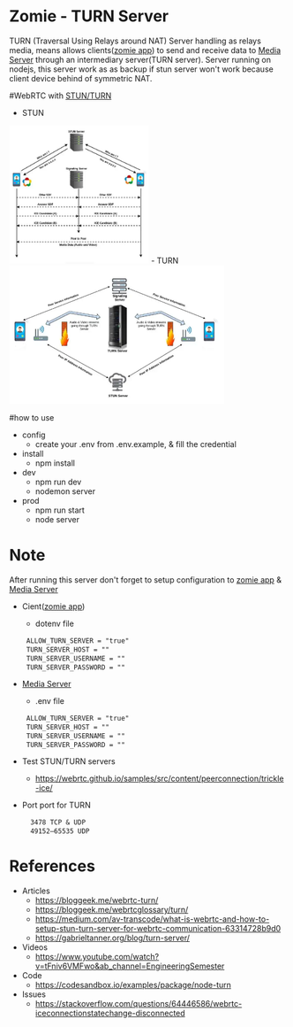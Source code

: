 # Zomie - TURN Server


TURN (Traversal Using Relays around NAT) Server handling as relays media, means allows clients(<a href="https://github.com/Mamena2020/zomie-app">zomie app</a>) to send and receive data to <a href="https://github.com/Mamena2020/zomie-server"> Media Server</a> through an intermediary server(TURN server). 
Server running on nodejs, this server work as as backup if stun server won't work because client device behind of symmetric NAT.


#WebRTC with <a href="https://medium.com/av-transcode/what-is-webrtc-and-how-to-setup-stun-turn-server-for-webrtc-communication-63314728b9d0">STUN/TURN</a>  

- STUN
<img src="public/img/stun.png" height="250">
- TURN
<img src="public/img/turn.png" height="250">


#how to use
  - config
    - create your .env from .env.example, & fill the credential
  - install
    - npm install
  - dev
    - npm run dev
    - nodemon server
  - prod
    - npm run start
    - node server   

# Note

After running this server don't forget to setup configuration to <a href="https://github.com/Mamena2020/zomie-app">zomie app</a> & <a href="https://github.com/Mamena2020/zomie-server"> Media Server</a>

- Cient(<a href="https://github.com/Mamena2020/zomie-app">zomie app</a>)
   - dotenv file
   ```
    ALLOW_TURN_SERVER = "true" 
    TURN_SERVER_HOST = ""
    TURN_SERVER_USERNAME = ""
    TURN_SERVER_PASSWORD = ""
   ```

- <a href="https://github.com/Mamena2020/zomie-server">Media Server</a>
   - .env file
   ```
    ALLOW_TURN_SERVER = "true" 
    TURN_SERVER_HOST = ""
    TURN_SERVER_USERNAME = ""
    TURN_SERVER_PASSWORD = ""
   ```

- Test STUN/TURN servers
   - https://webrtc.github.io/samples/src/content/peerconnection/trickle-ice/

- Port port for TURN
    ```
      3478 TCP & UDP
      49152–65535 UDP
    ```

# References

- Articles
   - https://bloggeek.me/webrtc-turn/
   - https://bloggeek.me/webrtcglossary/turn/
   - https://medium.com/av-transcode/what-is-webrtc-and-how-to-setup-stun-turn-server-for-webrtc-communication-63314728b9d0
   - https://gabrieltanner.org/blog/turn-server/
- Videos
   - https://www.youtube.com/watch?v=tFniv6VMFwo&ab_channel=EngineeringSemester
- Code
   - https://codesandbox.io/examples/package/node-turn
- Issues
   - https://stackoverflow.com/questions/64446586/webrtc-iceconnectionstatechange-disconnected